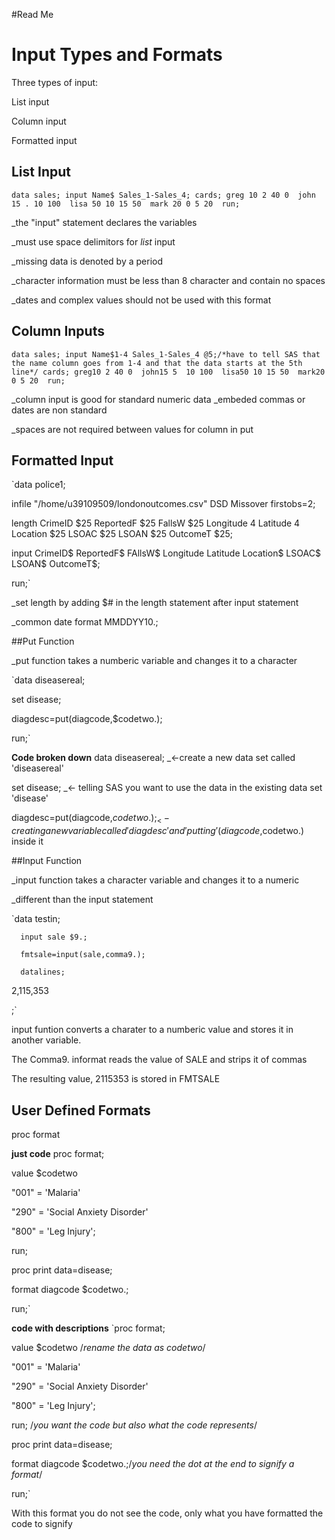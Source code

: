 #Read Me
# Input Types and Formats
Three types of input:

List input 

Column input 

Formatted input

## List Input
`data sales;
input Name$ Sales_1-Sales_4;
cards;
greg 10 2 40 0 
john 15 . 10 100 
lisa 50 10 15 50 
mark 20 0 5 20 
run;`

_the "input" statement declares the variables

_must use space delimitors for *list* input

_missing data is denoted by a period

_character information must be less than 8 character and contain no spaces

_dates and complex values should not be used with this format

## Column Inputs

`data sales;
input Name$1-4 Sales_1-Sales_4 @5;/*have to tell SAS that the name column goes from 1-4 and that the data starts at the 5th line*/
cards;
greg10 2 40 0 
john15 5  10 100 
lisa50 10 15 50 
mark20 0 5 20 
run;`

_column input is good for standard numeric data
_embeded commas or dates are non standard

_spaces are not required between values for column in put

## Formatted Input
`data police1;

infile "/home/u39109509/londonoutcomes.csv" DSD Missover firstobs=2;

length CrimeID $25 ReportedF $25 FallsW $25 Longitude 4 Latitude 4 Location $25 LSOAC $25 LSOAN $25 OutcomeT $25;

input CrimeID$ ReportedF$ FAllsW$ Longitude Latitude Location$ LSOAC$ LSOAN$ OutcomeT$;

run;`


_set length by adding $# in the length statement after input statement

_common date format MMDDYY10.;

##Put Function

_put function takes a numberic variable and changes it to a character

`data diseasereal; 

set disease;

diagdesc=put(diagcode,$codetwo.);

run;`

**Code broken down**
data diseasereal; _<-create a new data set called 'diseasereal'

set disease; _<- telling SAS you want to use the data in the existing data set 'disease'

diagdesc=put(diagcode,$codetwo.); _<-creating a new variable called 'diagdesc' and 'putting' (diagcode,$codetwo.) inside it


##Input Function

_input function takes a character variable and changes it to a numeric

_different than the input statement

  `data testin;
  
      input sale $9.;
      
      fmtsale=input(sale,comma9.);
      
      datalines;
      
   2,115,353
   
   ;`

input funtion converts a charater to a numberic value and stores it in another variable. 

The Comma9. informat reads the value of SALE and strips it of commas

The resulting value, 2115353 is stored in FMTSALE


## User Defined Formats
proc format

**just code**
proc format;

value $codetwo 

"001" = 'Malaria'

"290" = 'Social Anxiety Disorder'

"800" = 'Leg Injury';

run; 

proc print data=disease;

format diagcode $codetwo.;

run;`


**code with descriptions**
`proc format;

value $codetwo /*rename the data as codetwo*/

"001" = 'Malaria'

"290" = 'Social Anxiety Disorder'

"800" = 'Leg Injury';

run; /*you want  the code but also what the code represents*/

proc print data=disease;

format diagcode $codetwo.;/*you need the dot at the end to signify a format*/

run;`

With this format you do not see the code, only what you have formatted the code to signify




